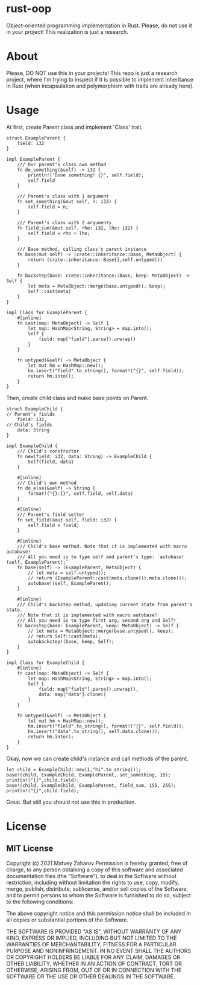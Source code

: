 # rust-oop
Object-oriented programming implementation in Rust. Please, do not use it in your project! This realization is just a research.

# About
Please, DO NOT use this in your projects!
This repo is just a research project, where I'm trying to inspect if it is possible to implement inheritance in Rust (when incapsulation and polymorphism with traits are already here).

# Usage
At first, create Parent class and implement 'Class' trait.

```
struct ExampleParent {
    field: i32
}

impl ExampleParent {
    /// Our parent's class own method
    fn do_something(&self) -> i32 {
        println!("Done something! {}", self.field);
        self.field
    }

    /// Parent's class with 1 argument
    fn set_something(&mut self, n: i32) {
        self.field = n;
    }

    /// Parent's class with 2 arguments
    fn field_sum(&mut self, rho: i32, lho: i32) {
        self.field = rho + lho;
    }

    /// Base method, calling class's parent instance
    fn base(mut self) -> (crate::inheritance::Base, MetaObject) {
        return (crate::inheritance::Base{},self.untyped())
    }
    
    fn backstep(base: crate::inheritance::Base, keep: MetaObject) -> Self {
        let meta = MetaObject::merge(base.untyped(), keep);
        Self::cast(meta)
    }
}

impl Class for ExampleParent {
    #[inline]
    fn cast(map: MetaObject) -> Self {
        let map: HashMap<String, String> = map.into();
        Self {
            field: map["field"].parse().unwrap()
        }
    }

    fn untyped(&self) -> MetaObject {
        let mut hm = HashMap::new();
        hm.insert("field".to_string(), format!("{}", self.field));
        return hm.into();
    }
}
```

Then, create child class and make base points on Parent.
```
struct ExampleChild {
// Parent's fields
    field: i32,
// Child's fields
    data: String
}

impl ExampleChild {
    /// Child's constructor
    fn new(field: i32, data: String) -> ExampleChild {
        Self{field, data}
    }

    #[inline]
    /// Child's own method
    fn do_else(&self) -> String {
        format!("{}:{}", self.field, self.data)
    }

    #[inline]
    /// Parent's field setter
    fn set_field(&mut self, field: i32) {
        self.field = field;
    }

    #[inline]
    /// Child's base method. Note that it is implemented with macro autobase!
    /// All you need is to type self and parent's type: `autobase!(self, ExampleParent);`
    fn base(self) -> (ExampleParent, MetaObject) {
        // let meta = self.untyped();
        // return (ExampleParent::cast(meta.clone()),meta.clone());
        autobase!(self, ExampleParent);
    }

    #[inline]
    /// Child's backstep method, updating current state from parent's state.
    /// Note that it is implemented with macro autobase!
    /// All you need is to type first arg, second arg and Self!
    fn backstep(base: ExampleParent, keep: MetaObject) -> Self {
        // let meta = MetaObject::merge(base.untyped(), keep);
        // return Self::cast(meta);
        autobackstep!(base, keep, Self);
    }
}

impl Class for ExampleChild {
    #[inline]
    fn cast(map: MetaObject) -> Self {
        let map: HashMap<String, String> = map.into();
        Self {
            field: map["field"].parse().unwrap(),
            data: map["data"].clone()
        }
    }

    fn untyped(&self) -> MetaObject {
        let mut hm = HashMap::new();
        hm.insert("field".to_string(), format!("{}", self.field));
        hm.insert("data".to_string(), self.data.clone());
        return hm.into();
    }
}
```

Okay, now we can create child's instance and call methods of the parent.

```
let child = ExampleChild::new(1,"hi".to_string());
base!(child, ExampleChild, ExampleParent, set_something, 15);
println!("{}",child.field);
base!(child, ExampleChild, ExampleParent, field_sum, 155, 255);
println!("{}",child.field);
```

Great. But still you should not use this in production.

# License

MIT License
-----------

Copyright (c) 2021 Matvey Zaharov
Permission is hereby granted, free of charge, to any person
obtaining a copy of this software and associated documentation
files (the "Software"), to deal in the Software without
restriction, including without limitation the rights to use,
copy, modify, merge, publish, distribute, sublicense, and/or sell
copies of the Software, and to permit persons to whom the
Software is furnished to do so, subject to the following
conditions:

The above copyright notice and this permission notice shall be
included in all copies or substantial portions of the Software.

THE SOFTWARE IS PROVIDED "AS IS", WITHOUT WARRANTY OF ANY KIND,
EXPRESS OR IMPLIED, INCLUDING BUT NOT LIMITED TO THE WARRANTIES
OF MERCHANTABILITY, FITNESS FOR A PARTICULAR PURPOSE AND
NONINFRINGEMENT. IN NO EVENT SHALL THE AUTHORS OR COPYRIGHT
HOLDERS BE LIABLE FOR ANY CLAIM, DAMAGES OR OTHER LIABILITY,
WHETHER IN AN ACTION OF CONTRACT, TORT OR OTHERWISE, ARISING
FROM, OUT OF OR IN CONNECTION WITH THE SOFTWARE OR THE USE OR
OTHER DEALINGS IN THE SOFTWARE.

